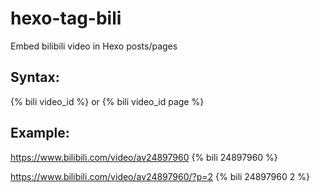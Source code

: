 # hexo-tag-bili
Embed bilibili video in Hexo posts/pages

## Syntax:
{% bili video_id %} or {% bili video_id page %}

## Example: 
https://www.bilibili.com/video/av24897960
{% bili 24897960 %}

https://www.bilibili.com/video/av24897960/?p=2
{% bili 24897960 2 %}